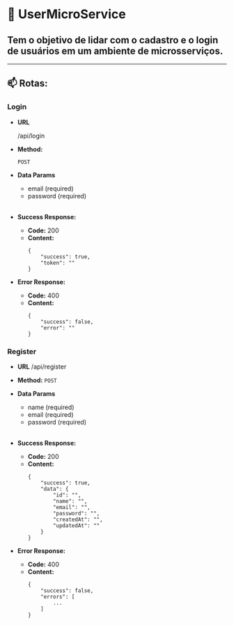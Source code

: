 # 👥 UserMicroService 
## Tem o objetivo de lidar com o cadastro e o login de usuários em um ambiente de microsserviços.

<hr />

## **📫 Rotas:** 

### **Login**
* **URL**

    /api/login

* **Method:**
  
  `POST`

* **Data Params**
    * email (required)
    * password (required)
  
    <br />

* **Success Response:**
  * **Code:** 200 <br />
  * **Content:** 
    ``` 
    { 
        "success": true,
        "token": ""
    }
    ```
 
* **Error Response:**
  * **Code:** 400 <br /> 
  * **Content:** 
    ``` 
    { 
        "success": false,
        "error": ""
    }
    ```

### **Register**
* **URL**
    /api/register

* **Method:**
  `POST`

* **Data Params**
    * name (required)
    * email (required)
    * password (required)
  
    <br />

* **Success Response:**
  * **Code:** 200 <br />
  * **Content:** 
    ``` 
    { 
        "success": true,
        "data": {
            "id": "",
            "name": "",
            "email": "",
            "password": "",
            "createdAt": "",
            "updatedAt": ""
        }
    }
    ```
 
* **Error Response:**
  * **Code:** 400 <br /> 
  * **Content:** 
    ``` 
    { 
        "success": false,
        "errors": [
            ...
        ]
    }
    ```